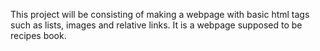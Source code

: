 This project will be consisting of making a webpage with basic html tags such as lists, images and relative links. It is a webpage supposed to be recipes book.